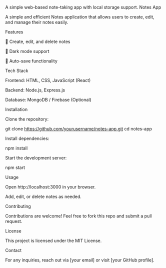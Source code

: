 A simple web-based note-taking app with local storage support.
Notes App

A simple and efficient Notes application that allows users to create, edit, and manage their notes easily.

Features

📝 Create, edit, and delete notes

🌙 Dark mode support

💾 Auto-save functionality

Tech Stack

Frontend: HTML, CSS, JavaScript (React)

Backend: Node.js, Express.js

Database: MongoDB / Firebase (Optional)

Installation

Clone the repository:

git clone https://github.com/yourusername/notes-app.git
cd notes-app

Install dependencies:

npm install

Start the development server:

npm start

Usage

Open http://localhost:3000 in your browser.

Add, edit, or delete notes as needed.

Contributing

Contributions are welcome! Feel free to fork this repo and submit a pull request.

License

This project is licensed under the MIT License.

Contact

For any inquiries, reach out via [your email] or visit [your GitHub profile].

